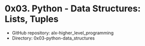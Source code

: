 # 0x03. Python - Data Structures: Lists, Tuples
- GitHub repository: alx-higher_level_programming
- Directory: 0x03-python-data_structures
